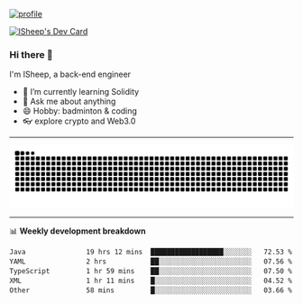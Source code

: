 [![profile](https://user-images.githubusercontent.com/54968314/208005045-e4b42f3b-833d-4242-bfcc-e764865553a2.svg)](https://www.calligrapher.ai/)

<a href="https://app.daily.dev/linziyang1106"><img src="https://api.daily.dev/devcards/v2/i4Spwx5Skx5FpTqWcwoit.png?r=kgx&type=wide" width="652" alt="ISheep's Dev Card"/></a>

### Hi there 🐏

I'm ISheep, a back-end engineer

- 🔭 I’m currently learning Solidity
- 💬 Ask me about anything
- 😄 Hobby: badminton & coding
- 👓 explore crypto and Web3.0

-------

![](https://raw.githubusercontent.com/ISheepp/ISheepp/output/github-contribution-grid-snake.svg)

-------

📊 **Weekly development breakdown**
<!--START_SECTION:waka-->

```txt
Java               19 hrs 12 mins  ██████████████████░░░░░░░   72.53 %
YAML               2 hrs           ██░░░░░░░░░░░░░░░░░░░░░░░   07.56 %
TypeScript         1 hr 59 mins    ██░░░░░░░░░░░░░░░░░░░░░░░   07.50 %
XML                1 hr 11 mins    █░░░░░░░░░░░░░░░░░░░░░░░░   04.52 %
Other              58 mins         █░░░░░░░░░░░░░░░░░░░░░░░░   03.66 %
```

<!--END_SECTION:waka-->

